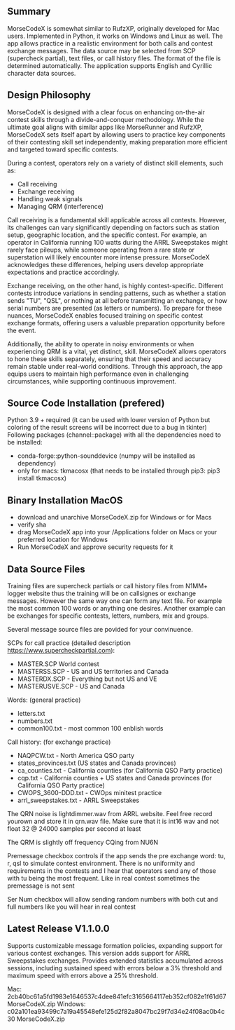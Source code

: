 ## Summary

MorseCodeX is somewhat similar to RufzXP, originally developed for Mac users. Implemented in Python, it works on Windows and Linux as well. The app allows practice in a realistic environment for both calls and contest exchange messages. The data source may be selected from SCP (supercheck partial), text files, or call history files. The format of the file is determined automatically. The application supports English and Cyrillic character data sources.

## Design Philosophy

MorseCodeX is designed with a clear focus on enhancing on-the-air contest skills through a divide-and-conquer methodology. While the ultimate goal aligns with similar apps like MorseRunner and RufzXP, MorseCodeX sets itself apart by allowing users to practice key components of their contesting skill set independently, making preparation more efficient and targeted toward specific contests.

During a contest, operators rely on a variety of distinct skill elements, such as:
- Call receiving
- Exchange receiving
- Handling weak signals
- Managing QRM (interference)

Call receiving is a fundamental skill applicable across all contests. However, its challenges can vary significantly depending on factors such as station setup, geographic location, and the specific contest. For example, an operator in California running 100 watts during the ARRL Sweepstakes might rarely face pileups, while someone operating from a rare state or superstation will likely encounter more intense pressure. MorseCodeX acknowledges these differences, helping users develop appropriate expectations and practice accordingly.

Exchange receiving, on the other hand, is highly contest-specific. Different contests introduce variations in sending patterns, such as whether a station sends "TU", "QSL", or nothing at all before transmitting an exchange, or how serial numbers are presented (as letters or numbers). To prepare for these nuances, MorseCodeX enables focused training on specific contest exchange formats, offering users a valuable preparation opportunity before the event.

Additionally, the ability to operate in noisy environments or when experiencing QRM is a vital, yet distinct, skill. MorseCodeX allows operators to hone these skills separately, ensuring that their speed and accuracy remain stable under real-world conditions. Through this approach, the app equips users to maintain high performance even in challenging circumstances, while supporting continuous improvement.


## Source Code Installation (prefered)

Python 3.9 + required (it can be used with lower version of Python but coloring of the result screens will be incorrect due to a bug in tkinter)
Following packages (channel::package) with all the dependencies need to be installed:
- conda-forge::python-sounddevice (numpy will be installed as dependency)
- only for macs: tkmacosx (that needs to be installed through pip3: pip3 install tkmacosx)

## Binary Installation MacOS

- download and unarchive MorseCodeX.zip for Windows or for Macs
- verify sha
- drag MorseCodeX app into your /Applications folder on Macs or your preferred location for Windows
- Run MorseCodeX and approve security requests for it

## Data Source Files

Training files are supercheck partials or call history files from N1MM+ logger website thus the training will be on callsignes or exchange messages. However the same way one can form any text file. For example the most common 100 words or anything one desires. Another example can be exchanges for specific contests, letters, numbers, mix and groups. 

Several message source files are povided for your convinuence.

SCPs for call practice (detailed description https://www.supercheckpartial.com):
- MASTER.SCP World contest
- MASTERSS.SCP - US and US territories and Canada
- MASTERDX.SCP - Everything but not US and VE
- MASTERUSVE.SCP - US and Canada

Words: (general practice)
- letters.txt
- numbers.txt
- common100.txt - most common 100 enblish words

Call history: (for exchange practice)
- NAQPCW.txt - North America QSO party 
- states_provinces.txt (US states and Canada provinces)
- ca_counties.txt - California counties (for California QSO Party practice)
- cqp.txt - California counties + US states and Canada provinces (for California QSO Party practice)
- CWOPS_3600-DDD.txt - CWOps minitest practice
- arrl_sweepstakes.txt - ARRL Sweepstakes

The QRN noise is lightdimmer.wav from ARRL website. Feel free record yourown and store it in qrn.wav file. Make sure that it is int16 wav and not float 32 @ 24000 samples per second at least

The QRM is slightly off frequency CQing from NU6N

Premessage checkbox controls if the app sends the pre exchange word: tu, r, qsl to simulate contest environment. There is no uniformity and requirements in the contests and I hear that operators send any of those with tu being the most frequent. Like in real contest sometimes the premessage is not sent

Ser Num checkbox will allow sending random numbers with both cut and full numbers like you will hear in real contest


## Latest Release V1.1.0.0

Supports customizable message formation policies, expanding support for various contest exchanges. This version adds support for ARRL Sweepstakes exchanges. Provides extended statistics accumulated across sessions, including sustained speed with errors below a 3% threshold and maximum speed with errors above a 25% threshold.

Mac: 2cb40bc61a5fd1983e1646537c4dee841efc3165664117eb352cf082e1f61d67  MorseCodeX.zip
Windows: c02a101ea93499c7a19a45548efe125d2f82a8047bc29f7d34e24f08ac0b4c30 MorseCodeX.zip

